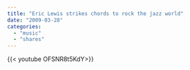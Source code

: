 ```yaml
---
title: "Eric Lewis strikes chords to rock the jazz world"
date: "2009-03-28"
categories:
  - "music"
  - "shares"
---
```


<div style="width: 70vw;">{{< youtube OFSNR8t5KdY>}}</div>
